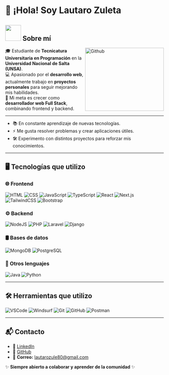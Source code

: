 # 👋 ¡Hola! Soy Lautaro Zuleta

## <picture><img src = "https://github.com/7oSkaaa/7oSkaaa/blob/main/Images/about_me.gif?raw=true" width = 50px></picture> Sobre mí
<img align="right" width = 250px height = 200px alt="Github" src="https://github.com/Mo-Alsehli/Mo-Alsehli/assets/98949843/92f233e8-fd56-4521-bc8e-b48fe669209a" />

🎓 Estudiante de **Tecnicatura Universitaria en Programación** en la **Universidad Nacional de Salta (UNSA)**.  
💻 Apasionado por el **desarrollo web**, actualmente trabajo en **proyectos personales** para seguir mejorando mis habilidades.  
🚀 Mi meta es crecer como **desarrollador web Full Stack**, combinando frontend y backend.  

---

- 📚 En constante aprendizaje de nuevas tecnologías.  
- ⚡ Me gusta resolver problemas y crear aplicaciones útiles.  
- 🛠️ Experimento con distintos proyectos para reforzar mis conocimientos.  

---

## 🖥️ Tecnologías que utilizo  

### 🌐 Frontend  
![HTML](https://img.shields.io/badge/HTML5-E34F26?style=for-the-badge&logo=html5&logoColor=white) 
![CSS](https://img.shields.io/badge/CSS3-1572B6?style=for-the-badge&logo=css3&logoColor=white) 
![JavaScript](https://img.shields.io/badge/JavaScript-F7DF1E?style=for-the-badge&logo=javascript&logoColor=black) 
![TypeScript](https://img.shields.io/badge/TypeScript-3178C6?style=for-the-badge&logo=typescript&logoColor=white) 
![React](https://img.shields.io/badge/React-20232A?style=for-the-badge&logo=react&logoColor=61DAFB) 
![Next.js](https://img.shields.io/badge/Next.js-000000?style=for-the-badge&logo=nextdotjs&logoColor=white) 
![TailwindCSS](https://img.shields.io/badge/TailwindCSS-06B6D4?style=for-the-badge&logo=tailwindcss&logoColor=white) 
![Bootstrap](https://img.shields.io/badge/Bootstrap-7952B3?style=for-the-badge&logo=bootstrap&logoColor=white)  

### ⚙️ Backend  
![NodeJS](https://img.shields.io/badge/Node.js-339933?style=for-the-badge&logo=nodedotjs&logoColor=white) 
![PHP](https://img.shields.io/badge/PHP-777BB4?style=for-the-badge&logo=php&logoColor=white) 
![Laravel](https://img.shields.io/badge/Laravel-FF2D20?style=for-the-badge&logo=laravel&logoColor=white) 
![Django](https://img.shields.io/badge/Django-092E20?style=for-the-badge&logo=django&logoColor=white)  

### 🛢️ Bases de datos  
![MongoDB](https://img.shields.io/badge/MongoDB-4EA94B?style=for-the-badge&logo=mongodb&logoColor=white) 
![PostgreSQL](https://img.shields.io/badge/PostgreSQL-316192?style=for-the-badge&logo=postgresql&logoColor=white)  

### 📌 Otros lenguajes  
![Java](https://img.shields.io/badge/Java-ED8B00?style=for-the-badge&logo=openjdk&logoColor=white) 
![Python](https://img.shields.io/badge/Python-3776AB?style=for-the-badge&logo=python&logoColor=white)  

---

## 🛠️ Herramientas que utilizo  
![VSCode](https://img.shields.io/badge/VS%20Code-0078d7?style=for-the-badge&logo=visualstudiocode&logoColor=white) 
![Windsurf](https://img.shields.io/badge/Windsurf-0095FF?style=for-the-badge&logo=codeium&logoColor=white) 
![Git](https://img.shields.io/badge/Git-F05032?style=for-the-badge&logo=git&logoColor=white) 
![GitHub](https://img.shields.io/badge/GitHub-181717?style=for-the-badge&logo=github&logoColor=white) 
![Postman](https://img.shields.io/badge/Postman-FF6C37?style=for-the-badge&logo=postman&logoColor=white) 

---

## 📬 Contacto  
- 💼 [LinkedIn](https://www.linkedin.com/in/lautaro-zuleta/)  
- 🖤 [GitHub](https://github.com/LautaroZ01)  
- 📧 **Correo:** lautarozule80@gmail.com

✨ **Siempre abierto a colaborar y aprender de la comunidad** ✨
